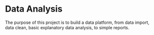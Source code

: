 ﻿# Data Analysis
 
 The purpose of this project is to build a data platform, from data import, data clean, basic explanatory data analysis, to simple reports.
 
 
